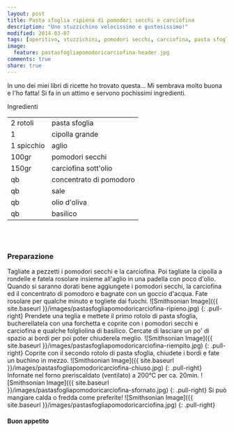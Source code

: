 ```yaml
---
layout: post
title: Pasta sfoglia ripiena di pomodori secchi e carciofina
description: "Uno stuzzichino velocissimo e gustosissimo!"
modified: 2014-03-07
tags: [aperitivo, stuzzichini, pomodori secchi, carciofina, pasta sfoglia]
image:
  feature: pastasfogliapomodoricarciofina-header.jpg
comments: true
share: true
---
```


In uno dei miei libri di ricette ho trovato questa... Mi sembrava molto buona e l'ho fatta! Si fa in un attimo e servono pochissimi ingredienti.


<div class="ingredients">
	<div class="ingredients-title">Ingredienti</div>
	<table>
		<tbody>
			<tr>
				<td>2 rotoli</td>
				<td>pasta sfoglia</td>
			</tr>
			<tr>
				<td>1</td>
				<td>cipolla grande</td>
			</tr>
			<tr>
				<td>1 spicchio</td>
				<td>aglio</td>
			</tr>
			<tr>
				<td>100gr</td>
				<td>pomodori secchi</td>
			</tr>
			<tr>
				<td>150gr</td>
				<td>carciofina sott'olio</td>
			</tr>
			<tr>
				<td>qb</td>
				<td>concentrato di pomodoro</td>
			</tr>
			<tr>
				<td>qb</td>
				<td>sale</td>
			</tr>
			<tr>
				<td>qb</td>
				<td>olio d'oliva</td>
			</tr>
			<tr>
				<td>qb</td>
				<td>basilico</td>
			</tr>
		</tbody>
	</table>
	<br></br>
</div>


<h3>
	<font color="grey">
		<i class="icon-cogs"></i>
	</font> Preparazione
</h3>

Tagliate a pezzetti i pomodori secchi e la carciofina. Poi tagliate la cipolla a rondelle e fatela rosolare insieme all'aglio in una padella con poco d'olio. Quando si saranno dorati bene aggiungete i pomodori secchi, la carciofina ed il concentrato di pomodoro e bagnate con un goccio d'acqua. Fate rosolare per qualche minuto e togliete dai fuochi.
![Smithsonian Image]({{ site.baseurl }}/images/pastasfogliapomodoricarciofina-ripieno.jpg)
{: .pull-right}
Prendete una teglia e mettete il primo rotolo di pasta sfoglia, bucherellatela con una forchetta e coprite con i pomodori secchi e carciofina e qualche folgliolina di basilico. Cercate di lasciare un po' di spazio ai bordi per poi poter chiuderela meglio.
![Smithsonian Image]({{ site.baseurl }}/images/pastasfogliapomodoricarciofina-riempito.jpg)
{: .pull-right}
Coprite con il secondo rotolo di pasta sfoglia, chiudete i bordi e fate un buchino in mezzo.
![Smithsonian Image]({{ site.baseurl }}/images/pastasfogliapomodoricarciofina-chiuso.jpg)
{: .pull-right}
Infornate nel forno preriscaldato (ventilato) a 200°C per ca. 20min.
![Smithsonian Image]({{ site.baseurl }}/images/pastasfogliapomodoricarciofina-sfornato.jpg)
{: .pull-right}
Si può mangiare calda o fredda come preferite!
![Smithsonian Image]({{ site.baseurl }}/images/pastasfogliapomodoricarciofina.jpg)
{: .pull-right}
 

<h4>Buon appetito
	<font color="red">
		<i class="icon-smile"></i>
	</font>
</h4>
